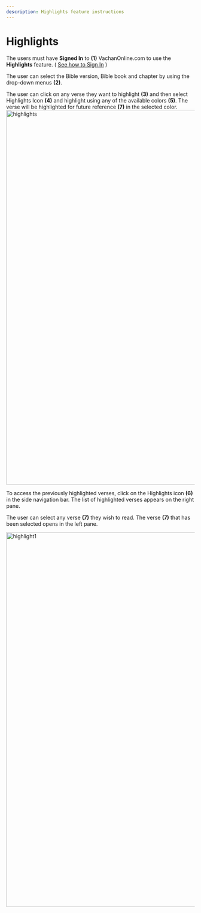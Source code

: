```yaml
---
description: Highlights feature instructions
---
```


# Highlights

The users must have **Signed In** to **(1)** VachanOnline.com to use the **Highlights** feature. ( [See how to Sign In](./signIn) )

The user can select the Bible version, Bible book and chapter by using the drop-down menus **(2)**.

The user can click on any verse they want to highlight **(3)** and then select Highlights Icon **(4)** and highlight using any of the available colors **(5)**. The verse will be highlighted for future reference **(7)** in the selected color.
<img src="/img/assets/highlight.png"  width="1000px" alt="highlights"/>

To access the previously highlighted verses, click on the Highlights icon **(6)** in the side navigation bar. The list of highlighted verses appears on the right pane.

The user can select any verse **(7)** they wish to read. The verse **(7)** that has been selected opens in the left pane.

<img src="/img/assets/highlight1.png"  width="1000px" alt="highlight1"/>
